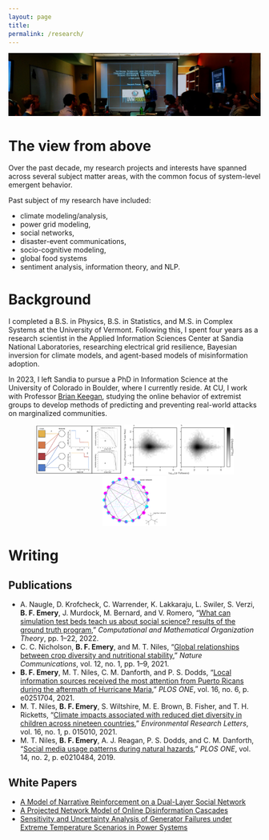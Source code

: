 ```yaml
---
layout: page
title: 
permalink: /research/
---
```


![photo](images/defense-banner.jpeg)

# The view from above

Over the past decade, my research projects and interests have spanned across several subject matter areas, with the common focus of system-level emergent behavior. 

Past subject of my research have included:
- climate modeling/analysis,
- power grid modeling,
- social networks,
- disaster-event communications,
- socio-cognitive modeling,
- global food systems
- sentiment analysis, information theory, and NLP.

# Background 

I completed a B.S. in Physics, B.S. in Statistics, and M.S. in Complex Systems at the University of Vermont. Following this, I spent four years as a research scientist in the Applied Information Sciences Center at Sandia National Laboratories, researching electrical grid resilience, Bayesian inversion for climate models, and agent-based models of misinformation adoption.

In 2023, I left Sandia to pursue a PhD in Information Science at the University of Colorado in Boulder, where I currently reside. At CU, I work with Professor [Brian Keegan](https://www.brianckeegan.com/), studying the online behavior of extremist groups to develop methods of predicting and preventing real-world attacks on marginalized communities.

<p align="middle">
  <img src="https://raw.githubusercontent.com/dbemerydt/dbemerydt.github.io/master/images/resume-figs/1.png" height="100" />
  <img src="https://raw.githubusercontent.com/dbemerydt/dbemerydt.github.io/master/images/resume-figs/6.png" height="100" /> 
  <img src="https://raw.githubusercontent.com/dbemerydt/dbemerydt.github.io/master/images/resume-figs/7.png" height="100" />
</p>

# Writing
## Publications 

- A. Naugle, D. Krofcheck, C. Warrender, K. Lakkaraju, L. Swiler, S. Verzi, **B. F. Emery**, J. Murdock, M. Bernard, and V. Romero, “[What can simulation test beds teach us about social science? results of the ground truth program](https://link.springer.com/article/10.1007/s10588-021-09349-6),” *Computational and Mathematical Organization Theory*, pp. 1–22, 2022.
- C. C. Nicholson, **B. F. Emery**, and M. T. Niles, “[Global relationships between crop diversity and nutritional stability](https://www.nature.com/articles/s41467-021-25615-2),” *Nature Communications*, vol. 12, no. 1, pp. 1–9, 2021.
- **B. F. Emery**, M. T. Niles, C. M. Danforth, and P. S. Dodds, “[Local information sources received the most attention from Puerto Ricans during the aftermath of Hurricane Maria](https://journals.plos.org/plosone/article?id=10.1371/journal.pone.0251704),” *PLOS ONE*, vol. 16, no. 6, p. e0251704, 2021.
- M. T. Niles, **B. F. Emery**, S. Wiltshire, M. E. Brown, B. Fisher, and T. H. Ricketts, “[Climate impacts associated with reduced diet diversity in children across nineteen countries](https://iopscience.iop.org/article/10.1088/1748-9326/abd0ab),” *Environmental Research Letters*, vol. 16, no. 1, p. 015010, 2021.
- M. T. Niles, **B. F. Emery**, A. J. Reagan, P. S. Dodds, and C. M. Danforth, “[Social media usage patterns during natural hazards](https://journals.plos.org/plosone/article?id=10.1371/journal.pone.0210484),” *PLOS ONE*, vol. 14, no. 2, p. e0210484, 2019.


## White Papers

- [A Model of Narrative Reinforcement on a Dual-Layer Social Network](https://www.osti.gov/biblio/1894003/)
- [A Projected Network Model of Online Disinformation Cascades](https://www.osti.gov/biblio/1822318/)
- [Sensitivity and Uncertainty Analysis of Generator Failures under Extreme Temperature Scenarios in Power Systems](https://www.osti.gov/biblio/1808746/)



<!-- Benjamin Freixas Emery is a first-year PhD student in the Information Science Department at CU Boulder. His research, advised by Brian Keegan, surrounds the flow of conspiratorial misinformation, the strategies used to spread such misinformation and the prediction of action based on it. 

Before beginning his degree at CU, Ben completed bachelors’ degrees in physics and statistics as well as an MS in Complex Systems at the University of Vermont. He also spent four years as a multidisciplinary research scientist at Sandia National Labs. -->